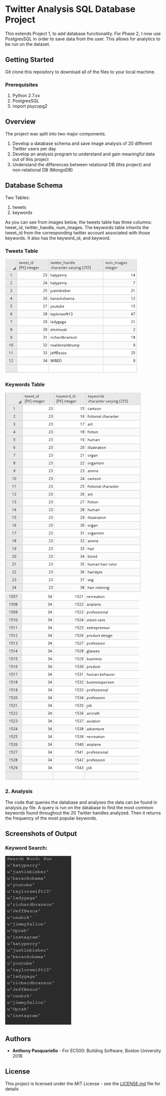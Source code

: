 # Twitter Analysis SQL Database Project
This extends Project 1, to add database functionality. For Phase 2, I now use PostgresSQL in order to save data from the user. This allows for analytics to be run on the dataset. 

## Getting Started
Git clone this repository to download all of the files to your local machine.

### Prerequisites
1. Python 2.7.xx
1. PostgresSQL
1. import psycopg2

## Overview
The project was split into two major components.
1. Develop a database schema and save image analysis of 20 different Twitter users per day
2. Develop an analysis program to understand and gain meaningful data out of this project
3. Understand the differences between relational DB (this project) and non-relational DB (MongoDB)

## Database Schema
Two Tables:
1. tweets
2. keywords

As you can see from images below, the tweets table has three columns: tweet_id, twitter_handle, num_images.
The keywords table inherits the tweet_id from the corresponding twitter account associated with those keywords. It also has the keyword_id, and keyword.

### Tweets Table
![alt text](https://github.com/antpas/EC500C1/blob/master/Database_Project_SQL/Data/tweetsTable.png)

### Keywords Table
![alt text](https://github.com/antpas/EC500C1/blob/master/Database_Project_SQL/Data/keywordsTable.png)
![alt text](https://github.com/antpas/EC500C1/blob/master/Database_Project_SQL/Data/keywordsTable2.png)

### 2. Analysis
The code that queries the database and analyses the data can be found in analysis.py file. A query is run on the database to find the most common keywords found throughout the 20 Twitter handles analyzed. Then it returns the frequency of the most popular keywords.


## Screenshots of Output
### Keyword Search: 
![alt text](https://github.com/antpas/EC500C1/blob/master/Database_Project/Data/searchword.png)


## Authors

* **Anthony Pasquariello** - For EC500: Building Software, Boston University 2018


## License

This project is licensed under the MIT License - see the [LICENSE.md](https://github.com/antpas/EC500C1/blob/master/LICENSE) file for details
